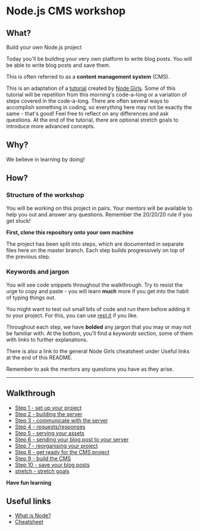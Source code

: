 # Node.js CMS workshop

## What?

Build your own Node.js project

Today you'll be building your very own platform to write blog posts. You will be able to write blog posts and save them.

This is often referred to as a **content management system** (CMS).

This is an adaptation of a [tutorial](https://github.com/node-girls/node-workshop) created by [Node Girls](http://nodegirls.io). Some of this tutorial will be repetition from this morning's code-a-long or a variation of steps covered in the code-a-long. There are often several ways to accomplish something in coding, so everything here may not be exactly the same - that's good! Feel free to reflect on any differences and ask questions. At the end of the tutorial, there are optional stretch goals to introduce more advanced concepts.

## Why?

We believe in learning by doing!

## How?

### Structure of the workshop

You will be working on this project in pairs.  Your mentors will be available to help you out and answer any questions. Remember the 20/20/20 rule if you get stuck!

**First, clone this repository onto your own machine**

The project has been split into steps, which are documented in separate files here on the master branch. Each step builds progressively on top of the previous step. 

### Keywords and jargon

You will see code snippets throughout the walkthrough.  Try to resist the urge to copy and paste - you will learn **much** more if you get into the habit of typing things out.

You might want to test out small bits of code and run them before adding it to your project.  For this, you can use [repl.it](https://repl.it/) if you like.

Throughout each step, we have **bolded** any jargon that you may or may not be familiar with.  At the bottom, you'll find a *keywords* section, some of them with links to further explanations.  

There is also a link to the general Node Girls cheatsheet under Useful links at the end of this README.

Remember to ask the mentors any questions you have as they arise.

---
## Walkthrough
* [Step 1 - set up your project](step01.md)
* [Step 2 - building the server](step02.md)
* [Step 3 - communicate with the server](step03.md)
* [Step 4 - requests/responses](step04.md)
* [Step 5 - serving your assets](step05.md)
* [Step 6 - sending your blog post to your server](step06.md)
* [Step 7 - reorganising your project](step07.md)
* [Step 8 - get ready for the CMS project](step08.md)
* [Step 9 - build the CMS](step09.md)
* [Step 10 - save your blog posts](step10.md)
* [stretch - stretch goals](stretch.md)

**Have fun learning**


## Useful links
* [What is Node?](https://github.com/node-girls/what-is-node)
* [Cheatsheet](https://github.com/node-girls/cheatsheets)
